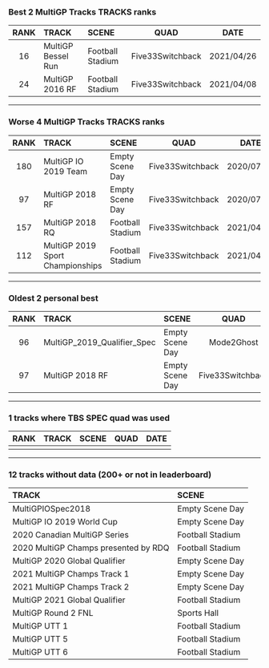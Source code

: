 ### Best 2 MultiGP Tracks TRACKS ranks
|RANK|TRACK|SCENE|QUAD|DATE|
|:---:|:---|:---|:---:|:---:|
|16|MultiGP Bessel Run|Football Stadium|Five33Switchback|2021/04/26|
|24|MultiGP 2016 RF|Football Stadium|Five33Switchback|2021/04/08|
---
### Worse 4 MultiGP Tracks TRACKS ranks
|RANK|TRACK|SCENE|QUAD|DATE|
|:---:|:---|:---|:---:|:---:|
|180|MultiGP IO 2019 Team|Empty Scene Day|Five33Switchback|2020/07/24|
|97|MultiGP 2018 RF|Empty Scene Day|Five33Switchback|2020/07/24|
|157|MultiGP 2018 RQ|Football Stadium|Five33Switchback|2021/04/08|
|112|MultiGP 2019 Sport Championships|Football Stadium|Five33Switchback|2021/04/08|
---
### Oldest 2 personal best
|RANK|TRACK|SCENE|QUAD|DATE|
|:---:|:---|:---|:---:|:---:|
|96|MultiGP_2019_Qualifier_Spec|Empty Scene Day|Mode2Ghost|2020/07/11|
|97|MultiGP 2018 RF|Empty Scene Day|Five33Switchback|2020/07/24|
---
### 1 tracks where TBS SPEC quad was used
|RANK|TRACK|SCENE|QUAD|DATE|
|:---:|:---|:---|:---:|:---:|
||||||
---
### 12 tracks without data (200+ or not in leaderboard)
|TRACK|SCENE|
|:---|:---|
|MultiGPIOSpec2018|Empty Scene Day|
|MultiGP IO 2019 World Cup|Empty Scene Day|
|2020 Canadian MultiGP Series|Football Stadium|
|2020 MultiGP Champs presented by RDQ|Football Stadium|
|MultiGP 2020 Global Qualifier|Empty Scene Day|
|2021 MultiGP Champs Track 1|Empty Scene Day|
|2021 MultiGP Champs Track 2|Empty Scene Day|
|MultiGP 2021 Global Qualifier|Football Stadium|
|MultiGP Round 2 FNL|Sports Hall|
|MultiGP UTT 1|Football Stadium|
|MultiGP UTT 5|Football Stadium|
|MultiGP UTT 6|Football Stadium|
